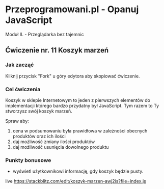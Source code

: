 # Przeprogramowani.pl - Opanuj JavaScript

Moduł II. - Przeglądarka bez tajemnic

## Ćwiczenie nr. 11 Koszyk marzeń

### Jak zacząć

Kliknij przycisk "Fork" u góry edytora aby skopiować ćwiczenie.

### Cel ćwiczenia

Koszyk w sklepie Internetowym to jeden z pierwszych elementów do implementacji którego bardzo przydatny był JavaScript. Tym razem to Ty stworzysz swój koszyk marzeń.

Spraw aby:
1. cena w podsumowaniu była prawidłowa w zależności obecnych produktów oraz ich ilości
2. daj możliwość zmiany ilości produktów
3. daj możliwość usunięcia dowolnego produktu

### Punkty bonusowe

- wyświetl użytkownikowi informację, gdy koszyk będzie pusty.

live https://stackblitz.com/edit/koszyk-marzen-awj2is?file=index.js
